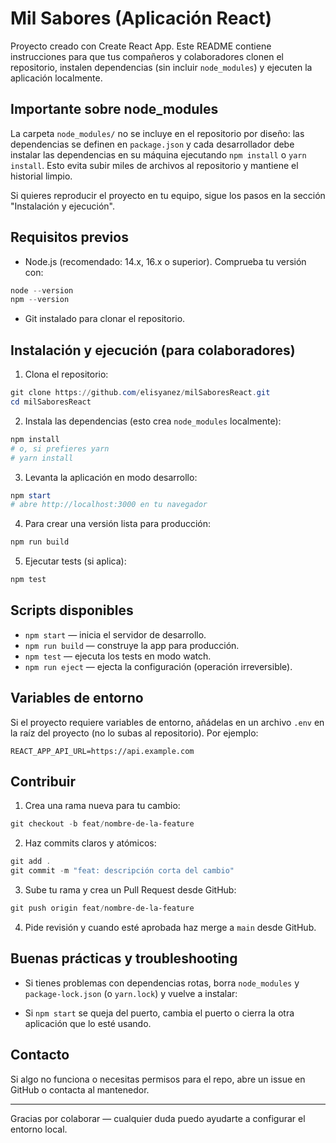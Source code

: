 # Mil Sabores (Aplicación React)

Proyecto creado con Create React App. Este README contiene instrucciones para que tus compañeros y colaboradores clonen el repositorio, instalen dependencias (sin incluir `node_modules`) y ejecuten la aplicación localmente.

## Importante sobre node_modules

La carpeta `node_modules/` no se incluye en el repositorio por diseño: las dependencias se definen en `package.json` y cada desarrollador debe instalar las dependencias en su máquina ejecutando `npm install` o `yarn install`. Esto evita subir miles de archivos al repositorio y mantiene el historial limpio.

Si quieres reproducir el proyecto en tu equipo, sigue los pasos en la sección "Instalación y ejecución".

## Requisitos previos

- Node.js (recomendado: 14.x, 16.x o superior). Comprueba tu versión con:

```powershell
node --version
npm --version
```

- Git instalado para clonar el repositorio.

## Instalación y ejecución (para colaboradores)

1. Clona el repositorio:

```powershell
git clone https://github.com/elisyanez/milSaboresReact.git
cd milSaboresReact
```

2. Instala las dependencias (esto crea `node_modules` localmente):

```powershell
npm install
# o, si prefieres yarn
# yarn install
```

3. Levanta la aplicación en modo desarrollo:

```powershell
npm start
# abre http://localhost:3000 en tu navegador
```

4. Para crear una versión lista para producción:

```powershell
npm run build
```

5. Ejecutar tests (si aplica):

```powershell
npm test
```

## Scripts disponibles

- `npm start` — inicia el servidor de desarrollo.
- `npm run build` — construye la app para producción.
- `npm test` — ejecuta los tests en modo watch.
- `npm run eject` — ejecta la configuración (operación irreversible).

## Variables de entorno

Si el proyecto requiere variables de entorno, añádelas en un archivo `.env` en la raíz del proyecto (no lo subas al repositorio). Por ejemplo:

```
REACT_APP_API_URL=https://api.example.com
```

## Contribuir

1. Crea una rama nueva para tu cambio:

```powershell
git checkout -b feat/nombre-de-la-feature
```

2. Haz commits claros y atómicos:

```powershell
git add .
git commit -m "feat: descripción corta del cambio"
```

3. Sube tu rama y crea un Pull Request desde GitHub:

```powershell
git push origin feat/nombre-de-la-feature
```

4. Pide revisión y cuando esté aprobada haz merge a `main` desde GitHub.

## Buenas prácticas y troubleshooting

- Si tienes problemas con dependencias rotas, borra `node_modules` y `package-lock.json` (o `yarn.lock`) y vuelve a instalar:

- Si `npm start` se queja del puerto, cambia el puerto o cierra la otra aplicación que lo esté usando.

## Contacto

Si algo no funciona o necesitas permisos para el repo, abre un issue en GitHub o contacta al mantenedor.

---

Gracias por colaborar — cualquier duda puedo ayudarte a configurar el entorno local.
